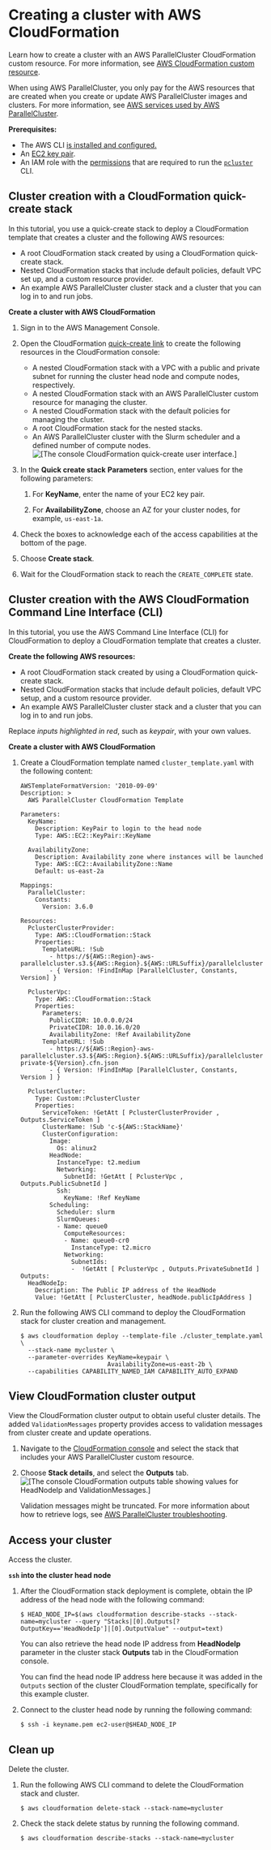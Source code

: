 # Creating a cluster with AWS CloudFormation<a name="tutorials_09_cfn-custom-resource-v3"></a>

Learn how to create a cluster with an AWS ParallelCluster CloudFormation custom resource\. For more information, see [AWS CloudFormation custom resource](cloudformation-v3.md)\.

When using AWS ParallelCluster, you only pay for the AWS resources that are created when you create or update AWS ParallelCluster images and clusters\. For more information, see [AWS services used by AWS ParallelCluster](aws-services-v3.md)\.

**Prerequisites:**
+ The AWS CLI [is installed and configured\.](https://docs.aws.amazon.com/cli/latest/userguide/getting-started-install.html)
+ An [EC2 key pair](https://docs.aws.amazon.com/AWSEC2/latest/UserGuide/ec2-key-pairs.html)\.
+ An IAM role with the [permissions](iam-roles-in-parallelcluster-v3.md#iam-roles-in-parallelcluster-v3-example-user-policies) that are required to run the [`pcluster`](pcluster-v3.md) CLI\.

## Cluster creation with a CloudFormation quick\-create stack<a name="cfn-custom-resource-quick-v3"></a>

In this tutorial, you use a quick\-create stack to deploy a CloudFormation template that creates a cluster and the following AWS resources:
+ A root CloudFormation stack created by using a CloudFormation quick\-create stack\.
+ Nested CloudFormation stacks that include default policies, default VPC set up, and a custom resource provider\.
+ An example AWS ParallelCluster cluster stack and a cluster that you can log in to and run jobs\.

**Create a cluster with AWS CloudFormation**

1. Sign in to the AWS Management Console\.

1. Open the CloudFormation [quick\-create link](https://us-east-1.console.aws.amazon.com/cloudformation/home?region=us-east-1#/stacks/create/review?stackName=mycluster&templateURL=https://us-east-1-aws-parallelcluster.s3.amazonaws.com/parallelcluster/3.6.0/templates/1-click/cluster-example.yaml) to create the following resources in the CloudFormation console:
   + A nested CloudFormation stack with a VPC with a public and private subnet for running the cluster head node and compute nodes, respectively\.
   + A nested CloudFormation stack with an AWS ParallelCluster custom resource for managing the cluster\.
   + A nested CloudFormation stack with the default policies for managing the cluster\.
   + A root CloudFormation stack for the nested stacks\.
   + An AWS ParallelCluster cluster with the Slurm scheduler and a defined number of compute nodes\.  
![\[The console CloudFormation quick-create user interface.\]](http://docs.aws.amazon.com/parallelcluster/latest/ug/images/cfn-quick-create.png)

1. In the **Quick create stack** **Parameters** section, enter values for the following parameters:

   1. For **KeyName**, enter the name of your EC2 key pair\.

   1. For **AvailabilityZone**, choose an AZ for your cluster nodes, for example, `us-east-1a`\.

1. Check the boxes to acknowledge each of the access capabilities at the bottom of the page\.

1. Choose **Create stack**\.

1. Wait for the CloudFormation stack to reach the `CREATE_COMPLETE` state\.

## Cluster creation with the AWS CloudFormation Command Line Interface \(CLI\)<a name="cfn-custom-resource-cli-v3"></a>

In this tutorial, you use the AWS Command Line Interface \(CLI\) for CloudFormation to deploy a CloudFormation template that creates a cluster\.

**Create the following AWS resources:**
+ A root CloudFormation stack created by using a CloudFormation quick\-create stack\.
+ Nested CloudFormation stacks that include default policies, default VPC setup, and a custom resource provider\.
+ An example AWS ParallelCluster cluster stack and a cluster that you can log in to and run jobs\.

Replace *inputs highlighted in red*, such as *keypair*, with your own values\.

**Create a cluster with AWS CloudFormation**

1. Create a CloudFormation template named `cluster_template.yaml` with the following content:

   ```
   AWSTemplateFormatVersion: '2010-09-09'
   Description: >
     AWS ParallelCluster CloudFormation Template
   
   Parameters:
     KeyName:
       Description: KeyPair to login to the head node
       Type: AWS::EC2::KeyPair::KeyName
   
     AvailabilityZone:
       Description: Availability zone where instances will be launched
       Type: AWS::EC2::AvailabilityZone::Name
       Default: us-east-2a
   
   Mappings:
     ParallelCluster:
       Constants:
         Version: 3.6.0
   
   Resources:
     PclusterClusterProvider:
       Type: AWS::CloudFormation::Stack
       Properties:
         TemplateURL: !Sub
           - https://${AWS::Region}-aws-parallelcluster.s3.${AWS::Region}.${AWS::URLSuffix}/parallelcluster/${Version}/templates/custom_resource/cluster.yaml
           - { Version: !FindInMap [ParallelCluster, Constants, Version] }
   
     PclusterVpc:
       Type: AWS::CloudFormation::Stack
       Properties:
         Parameters:
           PublicCIDR: 10.0.0.0/24
           PrivateCIDR: 10.0.16.0/20
           AvailabilityZone: !Ref AvailabilityZone
         TemplateURL: !Sub
           - https://${AWS::Region}-aws-parallelcluster.s3.${AWS::Region}.${AWS::URLSuffix}/parallelcluster/${Version}/templates/networking/public-private-${Version}.cfn.json
           - { Version: !FindInMap [ParallelCluster, Constants, Version ] }
   
     PclusterCluster:
       Type: Custom::PclusterCluster
       Properties:
         ServiceToken: !GetAtt [ PclusterClusterProvider , Outputs.ServiceToken ]
         ClusterName: !Sub 'c-${AWS::StackName}'
         ClusterConfiguration:
           Image:
             Os: alinux2
           HeadNode:
             InstanceType: t2.medium
             Networking:
               SubnetId: !GetAtt [ PclusterVpc , Outputs.PublicSubnetId ]
             Ssh:
               KeyName: !Ref KeyName
           Scheduling:
             Scheduler: slurm
             SlurmQueues:
             - Name: queue0
               ComputeResources:
               - Name: queue0-cr0
                 InstanceType: t2.micro
               Networking:
                 SubnetIds:
                 -  !GetAtt [ PclusterVpc , Outputs.PrivateSubnetId ]
   Outputs:
     HeadNodeIp:
       Description: The Public IP address of the HeadNode
       Value: !GetAtt [ PclusterCluster, headNode.publicIpAddress ]
   ```

1. Run the following AWS CLI command to deploy the CloudFormation stack for cluster creation and management\.

   ```
   $ aws cloudformation deploy --template-file ./cluster_template.yaml \
     --stack-name mycluster \
     --parameter-overrides KeyName=keypair \
                           AvailabilityZone=us-east-2b \
     --capabilities CAPABILITY_NAMED_IAM CAPABILITY_AUTO_EXPAND
   ```

## View CloudFormation cluster output<a name="cfn-custom-resource-view-v3"></a>

View the CloudFormation cluster output to obtain useful cluster details\. The added `ValidationMessages` property provides access to validation messages from cluster create and update operations\.

1. Navigate to the [CloudFormation console](https://console.aws.amazon.com/cloudformation/home) and select the stack that includes your AWS ParallelCluster custom resource\.

1. Choose **Stack details**, and select the **Outputs** tab\.  
![\[The console CloudFormation outputs table showing values for HeadNodeIp and ValidationMessages.\]](http://docs.aws.amazon.com/parallelcluster/latest/ug/images/cfn-outputs.png)

   Validation messages might be truncated\. For more information about how to retrieve logs, see [AWS ParallelCluster troubleshooting](troubleshooting-v3.md)\.

## Access your cluster<a name="cfn-custom-resource-access-v3"></a>

Access the cluster\.

**`ssh` into the cluster head node**

1. After the CloudFormation stack deployment is complete, obtain the IP address of the head node with the following command:

   ```
   $ HEAD_NODE_IP=$(aws cloudformation describe-stacks --stack-name=mycluster --query "Stacks|[0].Outputs[?OutputKey=='HeadNodeIp']|[0].OutputValue" --output=text)
   ```

   You can also retrieve the head node IP address from **HeadNodeIp** parameter in the cluster stack **Outputs** tab in the CloudFormation console\.

   You can find the head node IP address here because it was added in the `Outputs` section of the cluster CloudFormation template, specifically for this example cluster\.

1. Connect to the cluster head node by running the following command:

   ```
   $ ssh -i keyname.pem ec2-user@$HEAD_NODE_IP
   ```

## Clean up<a name="cfn-custom-resource-cleanup-v3"></a>

Delete the cluster\.

1. Run the following AWS CLI command to delete the CloudFormation stack and cluster\.

   ```
   $ aws cloudformation delete-stack --stack-name=mycluster
   ```

1. Check the stack delete status by running the following command\.

   ```
   $ aws cloudformation describe-stacks --stack-name=mycluster
   ```